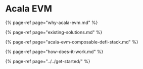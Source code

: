 # Acala EVM

{% page-ref page="why-acala-evm.md" %}

{% page-ref page="existing-solutions.md" %}

{% page-ref page="acala-evm-composable-defi-stack.md" %}

{% page-ref page="how-does-it-work.md" %}

{% page-ref page="../../get-started/" %}

